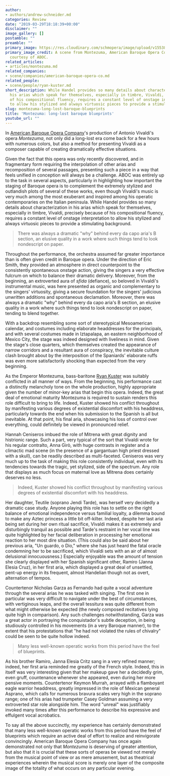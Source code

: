 ```yaml
---
author:
- authors/andrew-schneider.md
categories: Review
date: "2019-03-29T18:18:39+00:00"
disclaimer: ""
image_gallery: []
postamble: ""
preamble: ""
primary_image: https://res.cloudinary.com/schmopera/image/upload/v1553883852/media/2019/03/sqMontezuma.jpg
primary_image_credit: A scene from Montezuma, American Baroque Opera Co., 2019. Photo
  courtesy of ABOC.
related_articles:
- articles/montezuma.md
related_companies:
- scene/companies/american-baroque-opera-co.md
related_people:
- scene/people/ryan-kuster.md
short_description: While Handel provides so many details about characterization in
  his arias which speak for themselves, especially in timbre, Vivaldi, precisely because
  of his compositional fluency, requires a constant level of onstage interpretation
  to allow his stylized and always virtuosic pieces to provide a stimulating background.
slug: montezuma-long-lost-baroque-blueprints
title: 'Montezuma: long-lost baroque blueprints'
youtube_url: ""
---
```

In [American Baroque Opera Company](/scene/companies/american-baroque-opera-co/)'s production of Antonio Vivaldi's opera _Montezuma_, not only did a long-lost era come back for a few hours with numerous colors, but also a method for presenting Vivaldi as a composer capable of creating dramatically effective situations.

Given the fact that this opera was only recently discovered, and in fragmentary form requiring the interpolation of other arias and recomposition of several passages, presenting such a piece in a way that feels unified in conception will always be a challenge. ABOC was entirely up to the task in several aspects, particularly in highlighting how important the staging of Baroque opera is to complement the extremely stylized and outlandish plots of several of these works, even though Vivaldi's music is very much among the most exuberant and inspired among his operatic contemporaries on the Italian peninsula. While Handel provides so many details about characterization in his arias which speak for themselves, especially in timbre, Vivaldi, precisely because of his compositional fluency, requires a constant level of onstage interpretation to allow his stylized and always virtuosic pieces to provide a stimulating background.

>There was always a dramatic "why" behind every da capo aria's B section, an elusive quality in a work where such things tend to look nondescript on paper.

Throughout the performance, the orchestra assumed far greater importance than is often given credit in Baroque opera. Under the direction of Eric Smith, they provided an atmosphere in direct counterpoint to the consistently spontaneous onstage action, giving the singers a very effective fulcrum on which to balance their dramatic delivery. Moreover, from the beginning, an extroverted aura of _sfida_ (defiance), so beloved in Vivaldi's instrumental music, was here presented as organic and complementary to the singers' virtuosity, giving a secure foundation for the singers' judicious unwritten additions and spontaneous declamation. Moreover, there was always a dramatic "why" behind every da capo aria's B section, an elusive quality in a work where such things tend to look nondescript on paper, tending to blend together.

With a backdrop resembling some sort of stereotypical Mesoamerican calendar, and costumes including elaborate headdresses for the principals, and with several costumes made in Iztapalapa, an eastern neighborhood of Mexico City, the stage was indeed designed with liveliness in mind. Given the stage's close quarters, which themselves created the appearance of narrow corridors and a resultant aura of conspiracy, the inevitable culture clash brought about by the interposition of the Spaniards' elaborate ruffs was even more satisfactorily shocking than expected from the very beginning.

As the Emperor Montezuma, bass-baritone [Ryan Kuster](/scene/people/ryan-kuster/) was suitably conflicted in all manner of ways. From the beginning, his performance cast a distinctly melancholy tone on the whole production, highly appropriate given the number of minor-key arias that begin this opera. Indeed, the great deal of emotional maturity Montezuma is required to sustain renders this role difficult to bring to life. Indeed, Kuster showed his conflict throughout by manifesting various degrees of existential discomfort with his headdress, particularly towards the end when his submission to the Spanish is all but inevitable. At that point, his final aria, showcasing his loss of control over everything, could definitely be viewed in pronounced relief.

Hannah Ceniseros imbued the role of Mitrena with great dignity and histrionic range. Such a part, very typical of the sort that Vivaldi wrote for his regular contralto, Anna Girò, with huge contrasts in register and a climactic mad scene (in the presence of a gargantuan high priest dressed with a skull), can be readily described as multi-faceted. Ceniseros was very much up to the task of making this role consistently individual, even with its tendencies towards the tragic, yet stylized, side of the spectrum. Any role that displays as much focus on maternal love as Mitrena does certainly deserves no less.

>Indeed, Kuster showed his conflict throughout by manifesting various degrees of existential discomfort with his headdress.

Her daughter, Teutile (soprano Jendi Tarde), was herself very decidedly a dramatic case study. Anyone playing this role has to settle on the right balance of emotional independence versus familial loyalty, a dilemma bound to make any Aztec princess a little bit off-kilter. Indeed, despite her last aria being set during her own ritual sacrifice, Vivaldi makes it as extremely and disturbingly tranquil as possible and Tarde's restraint in her vocal line was quite highlighted by her facial deliberation in processing her emotional reaction to her most dire situation. (This could also be said about her previous aria, "Un guardo, o Dio," where she has just heard the fatal oracle condemning her to be sacrificed, which Vivaldi sets with an air of almost delusional innocuousness.) Especially enjoyable was the amount of tension she clearly displayed with her Spanish significant other, Ramiro (Janna Elesia Cruz), in her first aria, which displayed a great deal of unsettled, pent-up energy in its frequent, almost Handelian though not as overt, alternation of tempos.

Countertenor Nicholas Garza as Fernando had quite a vocal adventure through the several arias he was tasked with singing. The first one in particular was very difficult to navigate under the best of circumstances, with vertiginous leaps, and the overall tessitura was quite different from what might otherwise be expected (the newly composed recitatives lying quite high in comparison). Any such challenges notwithstanding, Garza was a great actor in portraying the conquistador's subtle deception, in being studiously controlled in his movements (in a very Baroque manner), to the extent that his protestations that "he had not violated the rules of chivalry" could be seen to be quite hollow indeed.

>Many less well-known operatic works from this period have the feel of blueprints.

As his brother Ramiro, Janna Elesia Critz sang in a very refined manner; indeed, her first aria reminded me greatly of the French style. Indeed, this in itself was very interesting given that her makeup gave her a decidedly grim, even gruff, countenance whenever she appeared, even during her more pensive moments. Countertenor Keymon Murrah, arrayed with a flamboyant eagle warrior headdress, greatly impressed in the role of Mexican general Asprano, which calls for numerous bravura scales very high in the soprano range; one of his arias had trumpeter Casey Goldman assuming a very extroverted star role alongside him. The word "unreal" was justifiably invoked many times after this performance to describe his expressive and effulgent vocal acrobatics.

To say all the above succinctly, my experience has certainly demonstrated that many less well-known operatic works from this period have the feel of blueprints which require an active deal of effort to realize and reinvigorate convincingly. American Baroque Opera Company has once again demonstrated not only that _Montezuma_ is deserving of greater attention, but also that it is crucial that these sorts of operas be viewed not merely from the musical point of view or as mere amusement, but as theatrical experiences wherein the musical score is merely one layer of the composite image of the totality of what occurs on any particular evening.